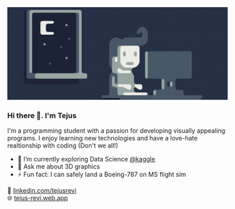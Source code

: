 <img src="https://github.com/tejusrevi/tejusrevi/blob/master/hero.gif" width=1080/>

### Hi there 👋. I'm Tejus

I'm a programming student with a passion for developing visually appealing programs. I enjoy learning new technologies and have a love-hate realtionship with coding (Don't we all!)
- 🌱 I’m currently exploring Data Science <a href="https://www.kaggle.com/tejusrevi" target="_blank">@kaggle</a>    
- 💬 Ask me about 3D graphics
- ⚡ Fun fact: I can safely land a Boeing-787 on MS flight sim

🤵 <a href="https://www.linkedin.com/in/tejusrevi/" target="_blank">linkedin.com/tejusrevi</a>  
🌐 <a href="https://tejus-revi.web.app/" target="_blank">tejus-revi.web.app</a> 
